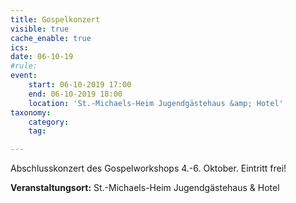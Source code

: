 ```yaml
---
title: Gospelkonzert
visible: true
cache_enable: true
ics: 
date: 06-10-19
#rule: 
event:
	start: 06-10-2019 17:00
	end: 06-10-2019 18:00
	location: 'St.-Michaels-Heim Jugendgästehaus &amp; Hotel'
taxonomy:
	category: 
	tag: 

---
```

Abschlusskonzert des Gospelworkshops 4.-6. Oktober. Eintritt frei!


**Veranstaltungsort:** St.-Michaels-Heim Jugendgästehaus &amp; Hotel


